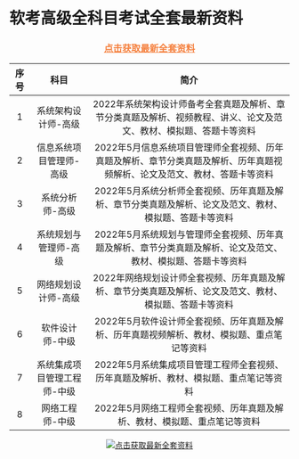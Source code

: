 # 软考高级全科目考试全套最新资料

<h3 align="center"><a href="https://fchxxn.com/exam" target="_blank" style="color:#f5803e">点击获取最新全套资料</a></h3>

| 序号 |             科目            |                                                            简介                                                           |
|:----:|:---------------------------:|:-------------------------------------------------------------------------------------------------------------------------:|
|   1  |     系统架构设计师-高级     |     2022年系统架构设计师备考全套真题及解析、章节分类真题及解析、视频教程、讲义、论文及范文、教材、模拟题、答题卡等资料    |
|   2  |   信息系统项目管理师-高级   | 2022年5月信息系统项目管理师全套视频、历年真题及解析、章节分类真题及解析、历年真题视频解析、论文及范文、教材、答题卡等资料 |
|   3  |       系统分析师-高级       |          2022年5月系统分析师全套视频、历年真题及解析、章节分类真题及解析、论文及范文、教材、模拟题、答题卡等资料          |
|   4  |    系统规划与管理师-高级    |       2022年5月系统规划与管理师全套视频、历年真题及解析、章节分类真题及解析、论文及范文、教材、模拟题、答题卡等资料       |
|   5  |     网络规划设计师-高级     |          2022年网络规划设计师全套视频、历年真题及解析、章节分类真题及解析、论文及范文、教材、模拟题、答题卡等资料         |
|   6  |       软件设计师-中级       |                2022年5月软件设计师全套视频、历年真题及解析、历年真题视频解析、教材、模拟题、重点笔记等资料                |
|   7  | 系统集成项目管理工程师-中级 |                   2022年5月系统集成项目管理工程师全套视频、历年真题及解析、教材、模拟题、重点笔记等资料                   |
|   8  |       网络工程师-中级       |                         2022年5月网络工程师全套视频、历年真题及解析、教材、模拟题、重点笔记等资料                         |

<div align="center">
     <a href="https://fchxxn.com/exam/"><img src="https://raw.githubusercontent.com/xxlllq/ruankao_exam/master/img/list.png" title="点击获取最新全套资料"/></a>
</div>
